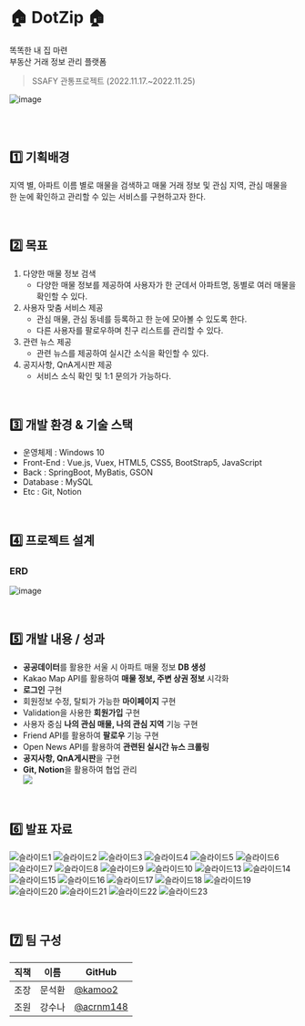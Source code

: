 # 🏠 DotZip 🏠
똑똑한 내 집 마련<br>
부동산 거래 정보 관리 플랫폼

> SSAFY 관통프로젝트 (2022.11.17.~2022.11.25)

![image](https://user-images.githubusercontent.com/67724306/206823394-697192d9-9ed4-47f7-959d-ac7037837258.png)


<br><br>

<h2> 1️⃣ 기획배경 </h2>

지역 별, 아파트 이름 별로 매물을 검색하고 매물 거래 정보 및 관심 지역, 관심 매물을 <br>
한 눈에 확인하고 관리할 수 있는 서비스를 구현하고자 한다.

<br>

## 2️⃣ 목표

1. 다양한 매물 정보 검색
    - 다양한 매물 정보를 제공하여 사용자가 한 군데서 아파트명, 동별로 여러 매물을 확인할 수 있다.
2. 사용자 맞춤 서비스 제공 
    - 관심 매물, 관심 동네를 등록하고 한 눈에 모아볼 수 있도록 한다.
    - 다른 사용자를 팔로우하며 친구 리스트를 관리할 수 있다.
3. 관련 뉴스 제공
    - 관련 뉴스를 제공하여 실시간 소식을 확인할 수 있다.
4. 공지사항, QnA게시판 제공
    - 서비스 소식 확인 및 1:1 문의가 가능하다.
<br>

## 3️⃣ 개발 환경 & 기술 스택
  - 운영체제 : Windows 10
  - Front-End : Vue.js, Vuex, HTML5, CSS5, BootStrap5, JavaScript
  - Back : SpringBoot, MyBatis, GSON
  - Database : MySQL
  - Etc : Git, Notion
<br>

## 4️⃣ 프로젝트 설계
<!--
### Client (Vue)
```

    
```

### Server (SpringBoot)

```


```
-->
### ERD
![image](https://user-images.githubusercontent.com/67724306/206823236-e64ef1b1-2161-4079-97da-960772f9a2b1.png)


<br>

## 5️⃣ 개발 내용 / 성과

- **공공데이터**를 활용한 서울 시 아파트 매물 정보 **DB 생성**
- Kakao Map API를 활용하여 **매물 정보, 주변 상권 정보** 시각화
- **로그인** 구현
- 회원정보 수정, 탈퇴가 가능한 **마이페이지** 구현
- Validation을 사용한 **회원가입** 구현
- 사용자 중심 **나의 관심 매물, 나의 관심 지역** 기능 구현
- Friend API를 활용하여 **팔로우** 기능 구현
- Open News API를 활용하여 **관련된 실시간 뉴스 크롤링**
- **공지사항, QnA게시판**을 구현
- **Git, Notion**을 활용하여 협업 관리   
    <a href="https://www.notion.so/sunakang/f71e5251ea8a4a2fa1d4df165b0b7494" target="_blank">
        <img src="https://img.shields.io/badge/DotZip 개발 과정-white?style=square&logo=notion&logoColor=black">
    </a>
  
<br>

## 6️⃣ 발표 자료 
![슬라이드1](https://user-images.githubusercontent.com/67724306/206826232-7015a55a-f544-4dfd-8cbf-28692f5ffa7f.PNG)
![슬라이드2](https://user-images.githubusercontent.com/67724306/206826234-96c30de4-6307-4162-8f7a-b69234a82cde.PNG)
![슬라이드3](https://user-images.githubusercontent.com/67724306/206826236-cc671d38-7726-4bbb-a2b1-722dc365b12e.PNG)
![슬라이드4](https://user-images.githubusercontent.com/67724306/206826238-5e3307d8-74a5-4344-8af0-041799dbdd93.PNG)
![슬라이드5](https://user-images.githubusercontent.com/67724306/206826301-9ab6a043-fe11-4650-b82c-6bf5ca578eae.PNG)
![슬라이드6](https://user-images.githubusercontent.com/67724306/206826243-471016a6-8842-4d7b-9dac-da94716ab8d7.PNG)
![슬라이드7](https://user-images.githubusercontent.com/67724306/206826245-35fbb9bd-7cdd-4946-b62a-402c762dd7a0.PNG)
![슬라이드8](https://user-images.githubusercontent.com/67724306/206826246-7d48f462-fc05-4e1f-a04c-4712dce3563e.PNG)
![슬라이드9](https://user-images.githubusercontent.com/67724306/206826248-7687b62b-5ed3-4a9b-a414-62e1d5744c2b.PNG)
![슬라이드10](https://user-images.githubusercontent.com/67724306/206826252-e857fc5b-5afd-49fb-a698-dd3ca0690b5f.PNG)
![슬라이드13](https://user-images.githubusercontent.com/67724306/206826259-08447e78-dd94-4f01-8cf5-acb33e433a54.PNG)
![슬라이드14](https://user-images.githubusercontent.com/67724306/206826261-91fafb18-245d-47f2-a022-527bb19d6ae9.PNG)
![슬라이드15](https://user-images.githubusercontent.com/67724306/206826264-4fb3a633-b9a9-4a4e-914d-842aa9ff29e2.PNG)
![슬라이드16](https://user-images.githubusercontent.com/67724306/206826266-1392bb15-8c39-45f6-bb22-85d0815b62b9.PNG)
![슬라이드17](https://user-images.githubusercontent.com/67724306/206826269-4fdd16d6-1c98-462e-911c-f9ab3a5ccc7e.PNG)
![슬라이드18](https://user-images.githubusercontent.com/67724306/206826270-735333b9-c4c0-465d-9eef-a0729bc825c2.PNG)
![슬라이드19](https://user-images.githubusercontent.com/67724306/206826272-74948ed4-4f60-443a-9a17-d5e0a750887a.PNG)
![슬라이드20](https://user-images.githubusercontent.com/67724306/206826275-ae2ca076-aa14-40c0-a742-4b4d7b4997af.PNG)
![슬라이드21](https://user-images.githubusercontent.com/67724306/206826277-2503cf17-f103-4eb1-80aa-c5398dab6b26.PNG)
![슬라이드22](https://user-images.githubusercontent.com/67724306/206826998-c7d6ead7-8ca1-4506-8230-51dbdcbed01b.PNG)
![슬라이드23](https://user-images.githubusercontent.com/67724306/206826284-3343a74e-26e8-4d3a-882b-8f39beea5f14.PNG)




<br>

## 7️⃣ 팀 구성
|직책|이름|GitHub|
|---|---|---|
|조장|문석환|[@kamoo2](https://github.com/kamoo2)|
|조원|강수나|[@acrnm148](https://github.com/acrnm148)|
